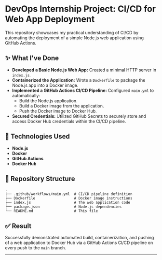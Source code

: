 # DevOps Internship Project: CI/CD for Web App Deployment

This repository showcases my practical understanding of CI/CD by automating the deployment of a simple Node.js web application using GitHub Actions.

## ✨ What I've Done

  * **Developed a Basic Node.js Web App:** Created a minimal HTTP server in `index.js`.
  * **Containerized the Application:** Wrote a `Dockerfile` to package the Node.js app into a Docker image.
  * **Implemented a GitHub Actions CI/CD Pipeline:** Configured `main.yml` to automatically:
      * Build the Node.js application.
      * Build a Docker image from the application.
      * Push the Docker image to Docker Hub.
  * **Secured Credentials:** Utilized GitHub Secrets to securely store and access Docker Hub credentials within the CI/CD pipeline.

## 🚀 Technologies Used

  * **Node.js**
  * **Docker**
  * **GitHub Actions**
  * **Docker Hub**

## 📂 Repository Structure

```
.
├── .github/workflows/main.yml  # CI/CD pipeline definition
├── Dockerfile                  # Docker image instructions
├── index.js                    # The web application code
├── package.json                # Node.js dependencies
└── README.md                   # This file
```

## ✅ Result

Successfully demonstrated automated build, containerization, and pushing of a web application to Docker Hub via a GitHub Actions CI/CD pipeline on every push to the `main` branch.

-----
